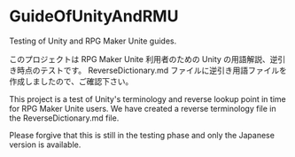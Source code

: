 # GuideOfUnityAndRMU
Testing of Unity and RPG Maker Unite guides.

このプロジェクトは RPG Maker Unite 利用者のための Unity の用語解説、逆引き時点のテストです。
ReverseDictionary.md ファイルに逆引き用語ファイルを作成しましたので、ご確認下さい。

This project is a test of Unity's terminology and reverse lookup point in time for RPG Maker Unite users.
We have created a reverse terminology file in the ReverseDictionary.md file.

Please forgive that this is still in the testing phase and only the Japanese version is available.
